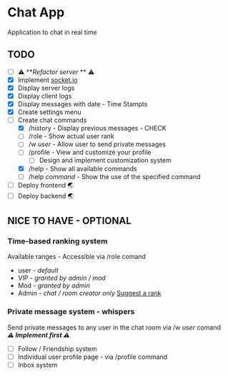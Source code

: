 # Chat App

Application to chat in real time

## TODO

- [ ] ⚠️ **_Refactor server_ ** ⚠️
- [x] Implement <a href="https://socket.io/" target="blank">socket.io</a>
- [x] Display server logs
- [x] Display client logs
- [x] Display messages with date - Time Stampts
- [x] Create settings menu
- [ ] Create chat commands
  - [x] /history - Display previous messages - CHECK
  - [ ] /role - Show actual user rank
  - [ ] /w <em>user</em> - Allow user to send private messages
  - [ ] /profile - View and customize your profile
    - [ ] Design and implement customization system
  - [x] /help - Show all available commands
  - [ ] /help <em>command</em> - Show the use of the specified command
- [ ] Deploy frontend 🌏
- [ ] Deploy backend 🌏

## NICE TO HAVE - OPTIONAL

### Time-based ranking system

Available ranges - Accessible via /role comand

- user - <em>default</em>
- VIP - <em>granted by admin / mod</em>
- Mod - <em>granted by admin</em>
- Admin - <em>chat / room creator only</em>
  <a href="mailto:gabrielcrackpro2001@gmail.com">Suggest a rank</a>

### Private message system - whispers

Send private messages to any user in the chat room via /w <em>user</em> comand
<br>
**_⚠️ Implement first ⚠️_**

- [ ] Follow / Friendship system
- [ ] Individual user profile page - via /profile command
- [ ] Inbox system
